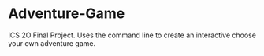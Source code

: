 # Adventure-Game
ICS 2O Final Project. Uses the command line to create an interactive choose your own adventure game.
